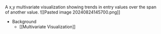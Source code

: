 A x,y multivariate visualization showing trends in entry values over the span of another value.
![[Pasted image 20240824145700.png]]
* Background
	* [[Multivariate Visualization]]